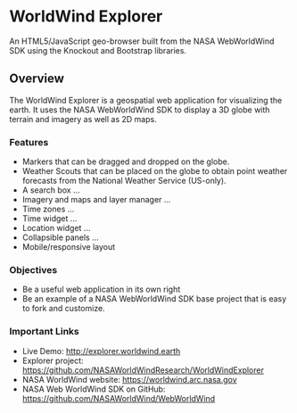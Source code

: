 # WorldWind Explorer
An HTML5/JavaScript geo-browser built from the NASA WebWorldWind SDK using the 
Knockout and Bootstrap libraries.

## Overview
The WorldWind Explorer is a geospatial web application for visualizing the earth. 
It uses the NASA WebWorldWind SDK to display a 3D globe with terrain and imagery 
as well as 2D maps. 

### Features

- Markers that can be dragged and dropped on the globe.
- Weather Scouts that can be placed on the globe to obtain point weather forecasts 
from the National Weather Service (US-only).
- A search box ...
- Imagery and maps and layer manager ...
- Time zones ...
- Time widget ... 
- Location widget ...
- Collapsible panels ...
- Mobile/responsive layout

### Objectives
- Be a useful web application in its own right
- Be an example of a NASA WebWorldWind SDK base project that is easy to fork and customize.

### Important Links
- Live Demo: http://explorer.worldwind.earth
- Explorer project: https://github.com/NASAWorldWindResearch/WorldWindExplorer
- NASA WorldWind website: https://worldwind.arc.nasa.gov
- NASA Web WorldWind SDK on GitHub: https://github.com/NASAWorldWind/WebWorldWind

